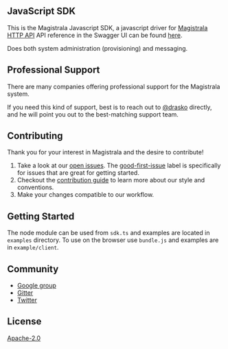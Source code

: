 ## JavaScript SDK

This is the Magistrala Javascript SDK, a javascript driver for [Magistrala HTTP API](https://docs.mainflux.io/api/) API reference in the Swagger UI can be found [here](https://api.mainflux.io/).

Does both system administration (provisioning) and messaging.

## Professional Support

There are many companies offering professional support for the Magistrala system.

If you need this kind of support, best is to reach out to [@drasko](https://github.com/drasko) directly, and he will point you out to the best-matching support team.

## Contributing

Thank you for your interest in Magistrala and the desire to contribute!

1. Take a look at our [open issues](https://github.com/absmach/sdk-js/issues). The [good-first-issue](https://github.com/absmach/sdk-js/labels/good-first-issue) label is specifically for issues that are great for getting started.
2. Checkout the [contribution guide](CONTRIBUTING.md) to learn more about our style and conventions.
3. Make your changes compatible to our workflow.

## Getting Started
The node module can be used from `sdk.ts` and examples are located in `examples` directory. To use on the browser use `bundle.js` and examples are in `example/client`. 

## Community

- [Google group](https://groups.google.com/forum/#!forum/mainflux)
- [Gitter](https://gitter.im/absmach/magistrala?utm_source=badge&utm_medium=badge&utm_campaign=pr-badge&utm_content=badge)
- [Twitter](https://twitter.com/mainflux)

## License

[Apache-2.0](LICENSE)
